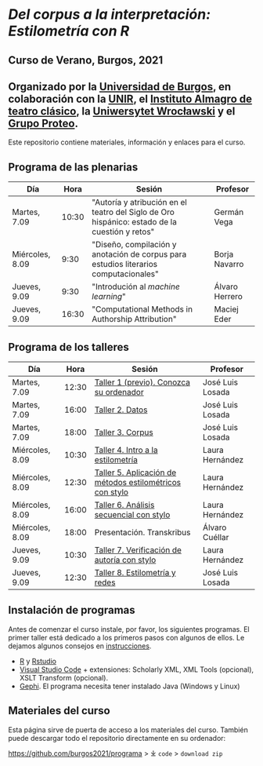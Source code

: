 # *Del corpus a la interpretación: Estilometría con R*

## Curso de Verano, Burgos, 2021 

## Organizado por la [Universidad de Burgos](https://www.ubu.es), en colaboración con la [UNIR](https://www.unir.net), el [Instituto Almagro de teatro clásico](https://www.uclm.es/centros-investigacion/instituto-almagro), la [Uniwersytet Wrocławski](https://www.uni.wroc.pl) y el [Grupo Proteo](https://www.ubu.es/poder-y-representaciones-festivas-1450-1750-proteo).

Este repositorio contiene materiales, información y enlaces para el curso.

## Programa de las plenarias

| Día | Hora | Sesión | Profesor |
|---|---|---|---|
|Martes, 7.09  | 10:30 | "Autoría y atribución en el teatro del Siglo de Oro hispánico: estado de la cuestión y retos" | Germán Vega |
|Miércoles, 8.09  | 9:30  | "Diseño, compilación y anotación de corpus para estudios literarios computacionales" | Borja Navarro |
|Jueves, 9.09  | 9:30  | "Introdución al _machine learning_" | Álvaro Herrero |
|Jueves, 9.09  | 16:30  | "Computational Methods in Authorship Attribution" | Maciej Eder |

## Programa de los talleres

| Día | Hora | Sesión | Profesor |
|---|---|---|---|
|Martes, 7.09  | 12:30  | [Taller 1 (previo). Conozca su ordenador](https://github.com/burgos2021/programa/tree/main/taller1) | José Luis Losada |
|Martes, 7.09  | 16:00  | [Taller 2. Datos](https://github.com/burgos2021/programa/tree/main/taller2) | José Luis Losada |
|Martes, 7.09  | 18:00  | [Taller 3. Corpus](https://github.com/burgos2021/programa/tree/main/taller3) | José Luis Losada |
|Miércoles, 8.09  | 10:30  | [Taller 4. Intro a la estilometría](https://github.com/burgos2021/programa/tree/main/taller4) | Laura Hernández |
|Miércoles, 8.09  | 12:30  |[ Taller 5. Aplicación de métodos estilométricos con stylo](https://github.com/burgos2021/programa/tree/main/taller5) | Laura Hernández |
|Miércoles, 8.09  | 16:00  | [Taller 6. Análisis secuencial con stylo](https://github.com/burgos2021/programa/tree/main/taller6) | Laura Hernández |
|Miércoles, 8.09  | 18:00  | Presentación. Transkribus | Álvaro Cuéllar |
|Jueves, 9.09  | 10:30  | [Taller 7. Verificación de autoría con stylo](https://github.com/burgos2021/programa/tree/main/taller7) | Laura Hernández |
|Jueves, 9.09  | 12:30  | [Taller 8. Estilometría y redes](https://github.com/burgos2021/programa/tree/main/taller8) | José Luis Losada |

## Instalación de programas

Antes de comenzar el curso instale, por favor, los siguientes programas. El primer taller está dedicado a los primeros pasos con algunos de ellos. Le dejamos algunos consejos en [instrucciones](https://github.com/burgos2021/materiales/tree/main/instrucciones).

- [R](https://www.r-project.org) y [Rstudio](https://www.rstudio.com)
- [Visual Studio Code](https://code.visualstudio.com) + extensiones: Scholarly XML, XML Tools (opcional), XSLT Transform (opcional).
- [Gephi](https://gephi.org). El programa necesita tener instalado Java (Windows y Linux)

## Materiales del curso

Esta página sirve de puerta de acceso a los materiales del curso. También puede descargar todo el repositorio directamente en su ordenador:

<https://github.com/burgos2021/programa> > &#10515; `code` > `download zip`

